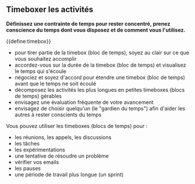 ## Timeboxer les activités

**Définissez une contrainte de temps pour rester concentré, prenez conscience du temps dont vous disposez et de comment vous l'utilisez.**

{{define:timebox}}

- pour tirer partie de la timebox (bloc de temps), soyez au clair sur ce que vous souhaitez accomplir
- accordez-vous sur la durée de la timebox (bloc de temps) et visualisez le temps qui s'écoule
- négociez et soyez d'accord pour étendre une timebox (bloc de temps) avant que le temps ne soit écoulé
- décomposez les activités les plus longues en petites timeboxes (blocs de temps) gérables
- envisagez une évaluation fréquente de votre avancement
- envisagez de choisir quelqu'un (le "gardien du temps") afin d'aider les autres à rester conscients du temps

Vous pouvez utiliser les timeboxes (blocs de temps) pour :

- les réunions, les appels, les discussions
- les tâches
- les expérimentations
- une tentative de résoudre un problème
- vérifier vos emails
- les pauses
- une période de travail plus longue (un sprint)